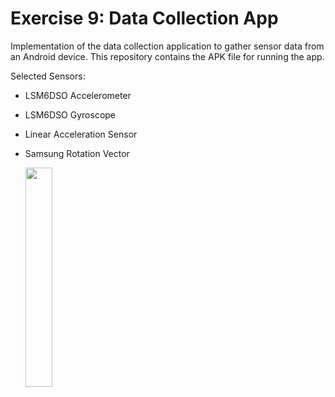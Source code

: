 # Exercise 9: Data Collection App
Implementation of the data collection application to gather sensor data from an Android device. This repository contains the APK file for running the app.

Selected Sensors:
- LSM6DSO Accelerometer
- LSM6DSO Gyroscope
- Linear Acceleration Sensor
- Samsung Rotation Vector

  <img src="[https://github.com/DatAlbertW/MSDWeekly/blob/main/exercise.07%20(datacollectionservice)/Pylint.png](https://github.com/DatAlbertW/MSDWeekly/blob/8d5874e87c7bffe8c7934e6eab5bc2b4ab3fc4c5/exercise.09/selected_sensors.jpeg)" width="30%">
